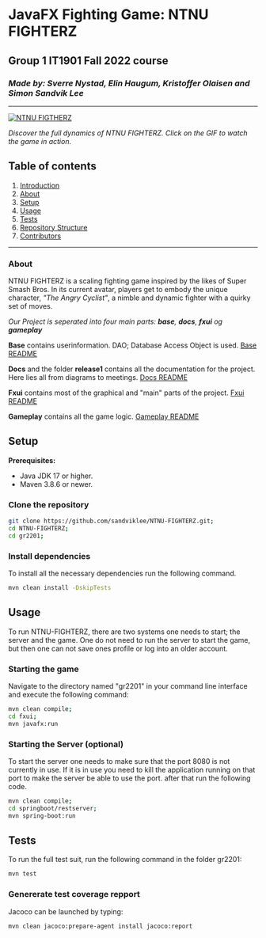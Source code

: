 # JavaFX Fighting Game: NTNU FIGHTERZ
## Group 1 IT1901 Fall 2022 course

### _Made by: Sverre Nystad, Elin Haugum, Kristoffer Olaisen and Simon Sandvik Lee_
---
[![NTNU FIGTHERZ](https://media.discordapp.net/attachments/353907776633700363/1066753378958442506/6ae495074a7c35656342107b2aa2c2af.gif?width=837&height=454)](https://www.youtube.com/watch?v=3NE40v7QaqM)

_Discover the full dynamics of NTNU FIGHTERZ. Click on the GIF to watch the game in action._
## Table of contents
1. [Introduction](#introduction)
2. [About](#setup)
3. [Setup](#setup)
5. [Usage](#usage)
6. [Tests](#tests)
7. [Repository Structure](#repository-structure)
8. [Contributors](#contributors)

---
### About

NTNU FIGHTERZ is a scaling fighting game inspired by the likes of Super Smash Bros. In its current avatar, players get to embody the unique character,  _"The Angry Cyclist"_, a nimble and dynamic fighter with a quirky set of moves.

_Our Project is seperated into four main parts:  **base**, **docs**, **fxui** og **gameplay**_

**Base** contains userinformation. DAO; Database Access Object is used. [Base README](gr2201/base/readme.md)

**Docs** and the folder **release1** contains all the documentation for the project. Here lies all from diagrams to meetings. [Docs README](gr2201/docs/readme.md)

**Fxui** contains most of the graphical and "main" parts of the project. [Fxui README](gr2201/fxui/readme.md)

**Gameplay** contains all the game logic. [Gameplay README](gr2201/gameplay/readme.md)


## Setup
**Prerequisites:**
* Java JDK 17 or higher.
* Maven 3.8.6 or newer.

### Clone the repository
```bash
git clone https://github.com/sandviklee/NTNU-FIGHTERZ.git;
cd NTNU-FIGHTERZ;
cd gr2201;
```

### Install dependencies
To install all the necessary dependencies run the following command.
```bash
mvn clean install -DskipTests
```

## Usage
To run NTNU-FIGHTERZ, there are two systems one needs to start; the server and the game. 
One do not need to run the server to start the game, but then one can not save ones profile or log into an older account.

### Starting the game
Navigate to the directory named "gr2201" in your command line interface and execute the following command:
```bash
mvn clean compile;
cd fxui;
mvn javafx:run
```

### Starting the Server (optional)
To start the server one needs to make sure that the port 8080 is not currently in use. If it is in use you need to kill the application running on that port to make the server be able to use the port.
after that run the following code.
```bash
mvn clean compile;
cd springboot/restserver;
mvn spring-boot:run
```

## Tests
To run the full test suit, run the following command in the folder gr2201:
```bash
mvn test
```

### Genererate test coverage repport
Jacoco can be launched by typing:

```bash
mvn clean jacoco:prepare-agent install jacoco:report
```


